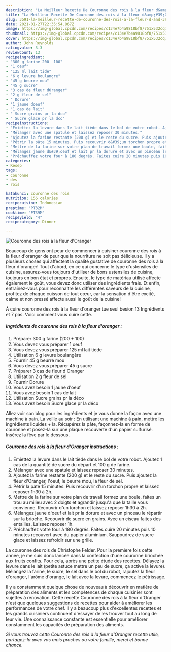 ```yaml
---
description: "La Meilleur Recette De Couronne des rois à la fleur d&amp;#39;Oranger"
title: "La Meilleur Recette De Couronne des rois à la fleur d&amp;#39;Oranger"
slug: 3591-la-meilleur-recette-de-couronne-des-rois-a-la-fleur-d-and-39-oranger
date: 2021-01-27T22:35:54.867Z
image: https://img-global.cpcdn.com/recipes/c134e7b4a9818bf8/751x532cq70/couronne-des-rois-a-la-fleur-doranger-photo-principale-de-la-recette.jpg
thumbnail: https://img-global.cpcdn.com/recipes/c134e7b4a9818bf8/751x532cq70/couronne-des-rois-a-la-fleur-doranger-photo-principale-de-la-recette.jpg
cover: https://img-global.cpcdn.com/recipes/c134e7b4a9818bf8/751x532cq70/couronne-des-rois-a-la-fleur-doranger-photo-principale-de-la-recette.jpg
author: John Reynolds
ratingvalue: 3.3
reviewcount: 13
recipeingredient:
- "300 g farine 200  100"
- "1 oeuf"
- "125 ml lait tide"
- "6 g levure boulangre"
- "45 g beurre mou"
- "45 g sucre"
- "3 cas de fleur dOranger"
- "2 g fleur de sel"
- " Dorure"
- "1 jaune doeuf"
- "1 cas de lait"
- " Sucre grains pr la dco"
- " Sucre glace pr la dco"
recipeinstructions:
- "Emiettez la levure dans le lait tiède dans le bol de votre robot. Ajoutez 1 cas de la quantité de sucre du départ et 100 g de farine."
- "Mélanger avec une spatule et laissez reposer 30 minutes."
- "Ajoutez la farine restante (200 g) et le reste du sucre. Puis ajoutez la fleur d&#39;Oranger, l&#39;oeuf, le beurre mou, la fleur de sel."
- "Pétrir la pâte 15 minutes. Puis recouvrir d&#39;un torchon propre et laissez reposer 1h30 à 2h."
- "Mettre de la farine sur votre plan de travail formez une boule, faites un trou au milieu avec 2 doigts et agrandir jusqu&#39;à que la taille vous convienne. Recouvrir d&#39;un torchon et laissez reposer 1h30 à 2h."
- "Mélangez jaune d&#39;oeuf et lait pr la dorure et avec un pinceau le répartir sur la brioche. Recouvrir de sucre en grains. Avec un ciseau faites des entailles. Laissez reposer 1h."
- "Préchauffez votre four à 180 degrés. Faites cuire 20 minutes puis 10 minutes recouvert avec du papier aluminium. Saupoudrez de sucre glace et laissez refroidir sur une grille."
categories:
- Resep
tags:
- couronne
- des
- rois

katakunci: couronne des rois 
nutrition: 156 calories
recipecuisine: Indonesian
preptime: "PT32M"
cooktime: "PT39M"
recipeyield: "4"
recipecategory: Dinner

---
```



![Couronne des rois à la fleur d&#39;Oranger](https://img-global.cpcdn.com/recipes/c134e7b4a9818bf8/751x532cq70/couronne-des-rois-a-la-fleur-doranger-photo-principale-de-la-recette.jpg)

Beaucoup de gens ont peur de commencer à cuisiner couronne des rois à la fleur d&#39;oranger de peur que la nourriture ne soit pas délicieuse. Il y a plusieurs choses qui affectent la qualité gustative de couronne des rois à la fleur d&#39;oranger! Tout d'abord, en ce qui concerne le type d'ustensiles de cuisine, assurez-vous toujours d'utiliser de bons ustensiles de cuisine, toujours en bon état et propres. Ensuite, le type de matériau utilisé affecte également le goût, vous devez donc utiliser des ingrédients frais. Et enfin, entraînez-vous pour reconnaître les différentes saveurs de la cuisine, profitez de chaque cuisson de tout cœur, car la sensation d'être excité, calme et non pressé affecte aussi le goût de la cuisine!

<!--inarticleads1-->

À cuire couronne des rois à la fleur d&#39;oranger tue seul besion 13 Ingrédients et 7 pas. Voici comment vous cuire cette.

##### Ingrédients de couronne des rois à la fleur d&#39;oranger :

1. Préparer 300 g farine (200 + 100)
1. Vous devez vous préparer 1 oeuf
1. Vous devez vous préparer 125 ml lait tiède
1. Utilisation 6 g levure boulangère
1. Fournir 45 g beurre mou
1. Vous devez vous préparer 45 g sucre
1. Préparer 3 cas de fleur d&#39;Oranger
1. Utilisation 2 g fleur de sel
1. Fournir  Dorure
1. Vous avez besoin 1 jaune d&#39;oeuf
1. Vous avez besoin 1 cas de lait
1. Utilisation  Sucre grains pr la déco
1. Vous avez besoin  Sucre glace pr la déco


Allez voir son blog pour les ingrédients et je vous donne la façon avec une machine à pain. La veille au soir : En utilisant une machine à pain, mettre les ingrédients liquides + la. Récupérez la pâte, façonnez-la en forme de couronne et posez-la sur une plaque recouverte d&#39;un papier sulfurisé. Insérez la fève par le dessous. 

<!--inarticleads2-->

##### Couronne des rois à la fleur d&#39;Oranger instructions :

1. Emiettez la levure dans le lait tiède dans le bol de votre robot. Ajoutez 1 cas de la quantité de sucre du départ et 100 g de farine.
1. Mélanger avec une spatule et laissez reposer 30 minutes.
1. Ajoutez la farine restante (200 g) et le reste du sucre. Puis ajoutez la fleur d&#39;Oranger, l&#39;oeuf, le beurre mou, la fleur de sel.
1. Pétrir la pâte 15 minutes. Puis recouvrir d&#39;un torchon propre et laissez reposer 1h30 à 2h.
1. Mettre de la farine sur votre plan de travail formez une boule, faites un trou au milieu avec 2 doigts et agrandir jusqu&#39;à que la taille vous convienne. Recouvrir d&#39;un torchon et laissez reposer 1h30 à 2h.
1. Mélangez jaune d&#39;oeuf et lait pr la dorure et avec un pinceau le répartir sur la brioche. Recouvrir de sucre en grains. Avec un ciseau faites des entailles. Laissez reposer 1h.
1. Préchauffez votre four à 180 degrés. Faites cuire 20 minutes puis 10 minutes recouvert avec du papier aluminium. Saupoudrez de sucre glace et laissez refroidir sur une grille.


La couronne des rois de Christophe Felder. Pour la première fois cette année, je me suis donc lancée dans la confection d&#39;une couronne briochée aux fruits confits. Pour cela, après une petite étude des recettes. Délayez la levure dans le lait (petite astuce mettre un peu de sucre, ça active la levure). Mélangez la farine, le sucre, le sel dans le bol du robot, rajoutez la fleur d&#39;oranger, l&#39;arôme d&#39;orange, le lait avec la levure, commencez le pétrissage. 

<!--inarticleads1-->

<p>
Il y a constamment quelque chose de nouveau à découvrir en matière de préparation des aliments et les compétences de chaque cuisinier sont sujettes à rénovation. Cette recette Couronne des rois à la fleur d&#39;Oranger n'est que quelques suggestions de recettes pour aider à améliorer les performances de votre chef. Il y a beaucoup plus d'excellentes recettes et les grands cuisiniers continuent d'essayer de les trouver tout au long de leur vie. Une connaissance constante est essentielle pour améliorer constamment les capacités de préparation des aliments.
</p>

<p>
<i>Si vous trouvez cette Couronne des rois à la fleur d&#39;Oranger recette utile, partagez-la avec vos amis proches ou votre famille, merci et bonne chance.</i>
</p>
